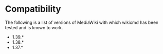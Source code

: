 # Compatibility

The following is a list of versions of MediaWiki with which wikicmd has been tested and is known to work.

- 1.39.*
- 1.38.*
- 1.37.*
